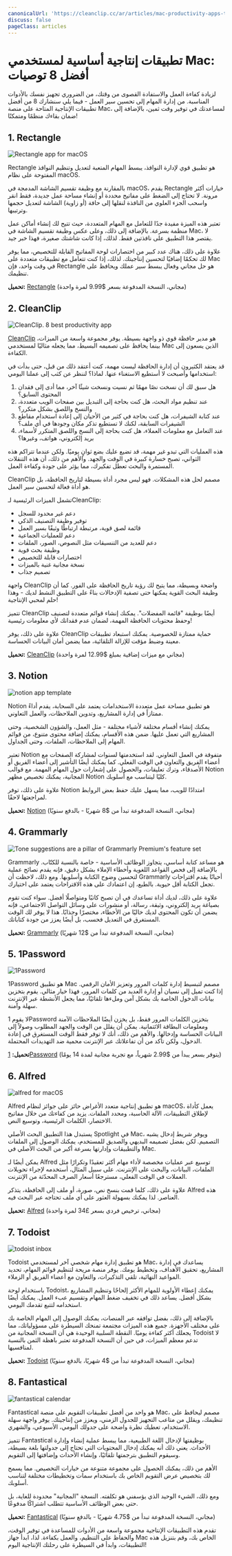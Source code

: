 ```yaml
---
canonicalUrl: 'https://cleanclip.cc/ar/articles/mac-productivity-apps-top-8'
discuss: false
pageClass: articles
---
```


# تطبيقات إنتاجية أساسية لمستخدمي Mac: أفضل 8 توصيات

لزيادة كفاءة العمل والاستفادة القصوى من وقتك، من الضروري تجهيز نفسك بالأدوات المناسبة. من إدارة المهام إلى تحسين سير العمل - فيما يلي سنشارك 8 من أفضل تطبيقات الإنتاجية المتاحة على منصة Mac، لمساعدتك في توفير وقت ثمين، بالإضافة إلى ضمان بقاءك منظمًا ومتمكنًا!

## 1. Rectangle

![Rectangle app for macOS](/images/productivity_app_rectangle_homepage.png)

Rectangle هو تطبيق قوي لإدارة النوافذ، يبسط المهام المتعبة لتعديل وتنظيم النوافذ المفتوحة على نظام macOS.

بالمقارنة مع وظيفة تقسيم الشاشة المدمجة في macOS، يقدم Rectangle خيارات أكثر مرونة. لا تحتاج إلى الضغط على مفاتيح محددة أو إنشاء مساحة عمل جديدة، فقط انقر واسحب الجزء العلوي من النافذة لنقلها إلى حافة (أو زاوية) الشاشة لتعديل حجمها وترتيبها.

تعتبر هذه الميزة مفيدة جدًا للتعامل مع المهام المتعددة، حيث تتيح لك إنشاء أماكن عمل منظمة بسرعة. بالإضافة إلى ذلك، وعلى عكس وظيفة تقسيم الشاشة في Mac، لا يقتصر هذا التطبيق على نافذتين فقط. لذلك، إذا كانت شاشتك صغيرة، فهذا خبر جيد.

علاوة على ذلك، هناك عدد كبير من اختصارات لوحة المفاتيح القابلة للتخصيص، مما يوفر لك تحكمًا إضافيًا لتحسين إنتاجيتك. لذلك، إذا كنت تتعامل مع تطبيقات متعددة على Mac في وقت واحد، فإن Rectangle هو حل مجاني وفعال يبسط سير عملك ويحافظ على تنظيمك.

**تحميل:** [Rectangle](https://rectangleapp.com/) (مجاني، النسخة المدفوعة بسعر $9.99 لمرة واحدة)

## 2. CleanClip

![CleanClip. 8 best productivity app](/images/productivity_app_cleanclip_homepage.png)

[CleanClip](https://cleanclip.cc) هو مدير حافظة قوي ذو واجهة بسيطة. يوفر مجموعة واسعة من الميزات، بينما يحافظ على تصميمه البسيط، مما يجعله مثاليًا لمستخدمي Mac الذين يسعون إلى الكفاءة.

قد يعتقد الكثيرون أن إدارة الحافظة ليست مهمة، كنت أعتقد ذلك من قبل، حتى بدأت في استخدامها وأصبحت لا أستطيع الاستغناء عنها. لماذا؟ لننظر عن كثب إلى عملنا اليومي:

1. هل سبق لك أن نسخت نصًا مهمًا ثم نسيت ونسخت شيئًا آخر، مما أدى إلى فقدان المحتوى السابق؟
2. عند تنظيم مواد البحث، هل كنت بحاجة إلى التبديل بين صفحات الويب متعددة، والنسخ واللصق بشكل متكرر؟
3. عند كتابة الشيفرات، هل كنت بحاجة في كثير من الأحيان إلى إعادة استخدام مقاطع الشيفرات السابقة، لكنك لا تستطيع تذكر مكان وجودها في أي ملف؟
4. عند التعامل مع معلومات العملاء، هل كنت بحاجة إلى النسخ واللصق المتكرر لأسماء، بريد إلكتروني، هواتف، وغيرها؟

هذه العمليات التي تبدو غير مهمة، قد تضيع عليك بضع ثوانٍ يوميًا. ولكن عندما تتراكم هذه الثواني، تصبح خسارة كبيرة في الوقت والجهد. والأهم من ذلك، أن هذه التنقلات المستمرة والبحث تعطل تفكيرك، مما يؤثر على جودة وكفاءة العمل.

CleanClip مصمم لحل هذه المشكلات. فهو ليس مجرد أداة بسيطة لتاريخ الحافظة، بل هو أداة فعالة لتحسين سير العمل.

تشمل الميزات الرئيسية لـCleanClip:

- دعم غير محدود للسجل
- توفير وظيفة التصنيف الذكي
- قائمة لصق قوية، مرتبطة ارتباطًا وثيقًا بسير العمل
- دعم للعمليات الجماعية
- دعم للعديد من التنسيقات مثل النصوص، الصور، الملفات
- وظيفة بحث قوية
- اختصارات قابلة للتخصيص
- نسخة مجانية غنية بالميزات
- تصميم جذاب

واجهة CleanClip واضحة وبسيطة، مما يتيح لك رؤية تاريخ الحافظة على الفور. كما أن وظيفة البحث القوية يمكنها حتى تصفية الإدخالات بناءً على التطبيق النشط لديك - وهذا حلم لمحبي الإنتاجية!

تتميز CleanClip أيضًا بوظيفة "قائمة المفضلات". يمكنك إنشاء قوائم متعددة لتصنيف وحفظ محتويات الحافظة المهمة، لضمان عدم فقدانك لأي معلومات رئيسية!

علاوة على ذلك، يوفر CleanClip حماية ممتازة للخصوصية. يمكنك استبعاد تطبيقات معينة وضبط مؤقت للإزالة التلقائية، مما يضمن أمان البيانات الحساسة.

**تحميل:** [CleanClip](https://cleanclip.cc) (مجاني مع ميزات إضافية بمبلغ $12.99 لمرة واحدة)

## 3. Notion

![notion app template](/images/productivity_app_notion_homepage.png)

Notion هو تطبيق مساحة عمل متعددة الاستخدامات يعتمد على السحابة، يقدم أداءً ممتازاً في إدارة المشاريع، وتدوين الملاحظات، والعمل التعاوني.

يمكنك إنشاء أقسام مختلفة لأشياء مختلفة - مثل العمل، والشؤون الشخصية، وحتى المشاريع التي تعمل عليها. ضمن هذه الأقسام، يمكنك إضافة محتوى متنوع، من قوائم المهام إلى الملاحظات، الملفات، وحتى الجداول.

تعتبر Notion متفوقة في العمل التعاوني. لقد استخدمتها لسنوات لمشاركة الصفحات مع أعضاء الفريق والتعاون في الوقت الفعلي. كما يمكنك أيضًا التأشير إلى أعضاء الفريق أو الأصدقاء، وترك تعليقات، والحصول على إشعارات حول المهام المهمة. مع قوالب Notion المجانية، يمكنك تخصيص مظهر Notion كليًا ليتناسب مع أسلوبك.

علاوة على ذلك، توفر Notion امتدادًا للويب، مما يسهل عليك حفظ بعض الروابط لمراجعتها لاحقًا.

**تحميل:** [Notion](https://www.notion.so/desktop) (مجاني، النسخة المدفوعة تبدأ من $8 شهريًا - بالدفع سنويًا)

## 4. Grammarly

![Tone suggestions are a pillar of Grammarly Premium's feature set](/images/productivity_app_grammarly_homepage.png)

Grammarly هو مساعد كتابة أساسي، يتجاوز الوظائف الأساسية - خاصة بالنسبة للكتّاب. بالإضافة إلى فحص القواعد اللغوية وأخطاء الإملاء بشكل دقيق، فإنه يقدم نصائح عملية لتحسين وضوح الكتابة وأسلوبها. ومع ذلك، لاحظت أن Grammarly أحيانًا يقدم اقتراحات تجعل الكتابة أقل حيوية. بالطبع، إن اعتمادك على هذه الاقتراحات يعتمد على اختيارك.

علاوة على ذلك، لديك أداة تساعدك في أن تصبح كاتبًا ومتواصلًا أفضل. سواء كنت تقوم بصياغة بريد إلكتروني، وثيقة، رسالة، أو منشورات على وسائل التواصل الاجتماعي، فإنه يضمن أن تكون المحتوى لديك خاليًا من الأخطاء، مختصرًا وجذابًا. هذا لا يوفر لك الوقت المستغرق في التعديل فحسب، بل أيضًا يعزز من جودة كتاباتك.

**تحميل:** [Grammarly](https://www.grammarly.com/) (مجاني، النسخة المدفوعة تبدأ من $12 شهريًا)

## 5. 1Password

![1Password](/images/productivity_app_1password_homepage.png)

1Password هو تطبيق Mac مصمم لتبسيط إدارة كلمات المرور وتعزيز الأمان الرقمي. إذا كنت تميل إلى نسيان أو إدارة العديد من كلمات المرور، فهذا خيار مثالي. يقوم بتخزين بيانات الدخول الخاصة بك بشكل آمن وملءها تلقائيًا، مما يجعل الأنشطة عبر الإنترنت سهلة وآمنة.

لا يقوم 1Password بتخزين الكلمات المرور فقط، بل يخزن أيضًا الملاحظات الآمنة ومعلومات البطاقة الائتمانية. يمكن أن يقلل من الوقت والجهد المطلوب وصولاً إلى البيانات الحساسة وإدخالها. والأهم من ذلك، أنك لا توفر فقط الوقت المستغرق في إعادة الدخول، ولكن تأكد من أن تفاعلاتك عبر الإنترنت محمية ضد التهديدات المحتملة.

**تحميل:** [1Password](https://1password.com/) (يتوفر بسعر يبدأ من $2.99 شهرياً، مع تجربة مجانية لمدة 14 يومًا)

## 6. Alfred

![alfred for macOS](/images/productivity_app_alfred_homepage.png)

Alfred هو تطبيق إنتاجية متعدد الأغراض حائز على جوائز لنظام macOS، يعمل كأداة لإطلاق التطبيقات، الآلة الحاسبة، ومحدد الملفات. يزيد من كفاءتك من خلال مفاتيح الاختصار، الكلمات الرئيسية، وتوسيع النص.

يستبدل هذا التطبيق البحث الأصلي Spotlight في Mac، ويوفر شريط إدخال يشبه التصميم. لكن بفضل تصميمه البديهي والصديق للمستخدم، يمكنك الوصول إلى الملفات والتطبيقات وإدارتها بسرعة أكبر من البحث الأصلي في Mac.

يمكن أيضًا لـ Alfred توسيع عبر عمليات مخصصة لأداء مهام أكثر تعقيدًا وتكرارًا مثل الملفات، البيانات، والبحث على الإنترنت. على سبيل المثال، أستخدمه لإجراء تحويلات العملات في الوقت الفعلي، مسترجعًا أسعار الصرف المحدّثة من الإنترنت.

علاوة على ذلك، كلما قمت بنسخ نص، صورة، أو ملف إلى الحافظة، يتذكر Alfred هذه العناصر. لذا يمكنك بسهولة العثور على أي ملف تحتاجه عبر البحث فيه.

**تحميل:** [Alfred](https://www.alfredapp.com/) (مجاني، ترخيص فردي بسعر £34 لمرة واحدة)

## 7. Todoist

![todoist inbox](/images/productivity_app_todoist_homepage.png)

Todoist هو تطبيق إدارة مهام شخصي آخر لمستخدمي Mac، يساعدك في إدارة المشاريع، تحقيق الأهداف، وتخطيط يومك. يوفر منصة مريحة لتنظيم قوائم المهام، تحديد المواعيد النهائية، تلقي التذكيرات، والتعاون مع أعضاء الفريق أو الزملاء.

باستخدام لوحة Todoist، يمكنك إعطاء الأولوية للمهام الأكثر إلحاحًا وتنظيم المشاريع بشكل أفضل. يساعد ذلك في تخفيف ضغط المهام وتقسيم عبء العمل. يمكنك أيضًا استخدامه لتتبع تقدمك اليومي.

بالإضافة إلى ذلك، بفضل توافقه عبر المنصات، يمكنك الوصول إلى المهام الخاصة بك على مختلف الأجهزة. جميع هذه الميزات مجتمعة تمنحك السيطرة على مسؤولياتك، مما يجعلك أكثر كفاءة يوميًا. النقطة السلبية الوحيدة هي أن النسخة المجانية من Todoist لا تدعم معظم الميزات، في حين أن النسخة المدفوعة تعتبر باهظة الثمن بالنسبة لمنافسيها.

**تحميل:** [Todoist](https://todoist.com/) (مجاني، النسخة المدفوعة تبدأ من $4 شهريًا، بالدفع سنويًا)

## 8. Fantastical

![fantastical calendar](/images/productivity_app_fantastical_homepage.png)

Fantastical هو واحد من أفضل تطبيقات التقويم على منصة Mac، مصمم ليحافظ على تنظيمك، ويقلل من متاعب التجهيز للجدول الزمني، ويعزز من إنتاجيتك. يوفر واجهة سهلة الاستخدام، تعطيك نظرة واضحة على جدولك اليومي، الأسبوعي، والشهري.

تتميز Fantastical بوظيفتها لإدخال اللغة الطبيعية، مما يبسط عملية إنشاء وإدارة الأحداث. يعني ذلك أنه يمكنك إدخال المحتويات التي تحتاج إلى جدولتها بلغة بسيطة، وسيقوم التطبيق بترجمتها تلقائيًا، وإنشاء الأحداث وإضافتها إلى التقويم.

الأهم من ذلك، يمكنك الحصول على مجموعة متنوعة من خيارات التخصيص. مما يسمح لك بتخصيص عرض التقويم الخاص بك باستخدام سمات وتخطيطات مختلفة لتناسب أسلوبك.

ومع ذلك، الشيء الوحيد الذي يؤسفني هو تكلفته. النسخة "المجانية" محدودة للغاية، بل حتى بعض الوظائف الأساسية تتطلب اشتراكًا مدفوعًا.

**تحميل:** [Fantastical](https://flexibits.com/fantastical) (مجاني، النسخة المدفوعة تبدأ من $4.75 شهريًا - بالدفع سنويًا)

تقدم هذه التطبيقات الإنتاجية مجموعة واسعة من الأدوات للمساعدة في توفير الوقت، والحفاظ على التنظيم، والعمل بكفاءة. لذا، ابدأ جهاز Mac الخاص بك، وقم بتنزيل هذه التطبيقات، وابدأ في السيطرة على رحلتك الإنتاجية اليوم!